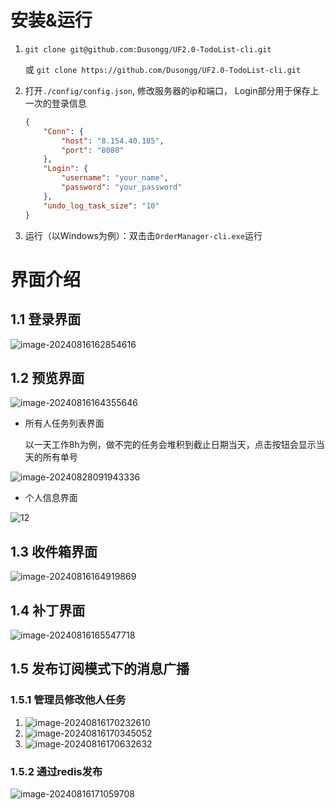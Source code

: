 # 安装&运行

1. `git clone git@github.com:Dusongg/UF2.0-TodoList-cli.git` 

   或 `git clone https://github.com/Dusongg/UF2.0-TodoList-cli.git`

2. 打开`./config/config.json`,  修改服务器的ip和端口， Login部分用于保存上一次的登录信息

   ```json
   {
       "Conn": {
           "host": "8.154.40.185",
           "port": "8080"
       },
       "Login": {
           "username": "your_name",
           "password": "your_password"
       },
       "undo_log_task_size": "10"
   }
   ```

3. 运行（以Windows为例）：双击击`OrderManager-cli.exe`运行

   

# 界面介绍

## 1.1 登录界面

![image-20240816162854616](https://typora-dusong.oss-cn-chengdu.aliyuncs.com/image-20240816162854616.png)

## 1.2 预览界面

![image-20240816164355646](https://typora-dusong.oss-cn-chengdu.aliyuncs.com/image-20240816164355646.png)

- 所有人任务列表界面

  以一天工作8h为例，做不完的任务会堆积到截止日期当天，点击按钮会显示当天的所有单号

![image-20240828091943336](https://typora-dusong.oss-cn-chengdu.aliyuncs.com/image-20240828091943336.png)

- 个人信息界面

![12](https://typora-dusong.oss-cn-chengdu.aliyuncs.com/image-20240816165837086.png)

## 1.3 收件箱界面

![image-20240816164919869](https://typora-dusong.oss-cn-chengdu.aliyuncs.com/image-20240816164919869.png)

## 1.4 补丁界面

![image-20240816165547718](https://typora-dusong.oss-cn-chengdu.aliyuncs.com/image-20240816165547718.png)



## 1.5 发布订阅模式下的消息广播

### 1.5.1 管理员修改他人任务

1. ![image-20240816170232610](https://typora-dusong.oss-cn-chengdu.aliyuncs.com/image-20240816170232610.png)
2. ![image-20240816170345052](https://typora-dusong.oss-cn-chengdu.aliyuncs.com/image-20240816170345052.png)
3. ![image-20240816170632632](https://typora-dusong.oss-cn-chengdu.aliyuncs.com/image-20240816170632632.png)

### 1.5.2 通过redis发布

![image-20240816171059708](https://typora-dusong.oss-cn-chengdu.aliyuncs.com/image-20240816171059708.png)




